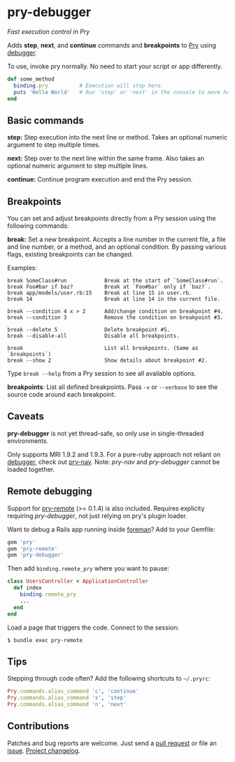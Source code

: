 pry-debugger
============

_Fast execution control in Pry_

Adds **step**, **next**, and **continue** commands and **breakpoints** to
[Pry][pry] using [debugger][debugger].

To use, invoke pry normally. No need to start your script or app differently.

```ruby
def some_method
  binding.pry          # Execution will stop here.
  puts 'Hello World'   # Run 'step' or 'next' in the console to move here.
end
```


## Basic commands

**step:** Step execution into the next line or method. Takes an optional numeric
argument to step multiple times.

**next:** Step over to the next line within the same frame. Also takes an
optional numeric argument to step multiple lines.

**continue:** Continue program execution and end the Pry session.


## Breakpoints

You can set and adjust breakpoints directly from a Pry session using the
following commands:

**break:** Set a new breakpoint. Accepts a line number in the current file, a
file and line number, or a method, and an optional condition. By passing various
flags, existing breakpoints can be changed.

Examples:

```
break SomeClass#run            Break at the start of `SomeClass#run`.
break Foo#bar if baz?          Break at `Foo#bar` only if `baz?`.
break app/models/user.rb:15    Break at line 15 in user.rb.
break 14                       Break at line 14 in the current file.

break --condition 4 x > 2      Add/change condition on breakpoint #4.
break --condition 3            Remove the condition on breakpoint #3.

break --delete 5               Delete breakpoint #5.
break --disable-all            Disable all breakpoints.

break                          List all breakpoints. (Same as `breakpoints`)
break --show 2                 Show details about breakpoint #2.
```

Type `break --help` from a Pry session to see all available options.


**breakpoints**: List all defined breakpoints. Pass `-v` or `--verbose` to see
the source code around each breakpoint.


## Caveats

**pry-debugger** is not yet thread-safe, so only use in single-threaded
environments.

Only supports MRI 1.9.2 and 1.9.3. For a pure-ruby approach not reliant on
[debugger][debugger], check out [pry-nav][pry-nav]. Note: *pry-nav* and
*pry-debugger* cannot be loaded together.


## Remote debugging

Support for [pry-remote][pry-remote] (>= 0.1.4) is also included. Requires
explicity requiring *pry-debugger*, not just relying on pry's plugin loader.

Want to debug a Rails app running inside [foreman][foreman]? Add to your
Gemfile:

```ruby
gem 'pry'
gem 'pry-remote'
gem 'pry-debugger'
```

Then add `binding.remote_pry` where you want to pause:

```ruby
class UsersController < ApplicationController
  def index
    binding.remote_pry
    ...
  end
end
```

Load a page that triggers the code. Connect to the session:

```
$ bundle exec pry-remote
```


## Tips

Stepping through code often? Add the following shortcuts to `~/.pryrc`:

```ruby
Pry.commands.alias_command 'c', 'continue'
Pry.commands.alias_command 's', 'step'
Pry.commands.alias_command 'n', 'next'
```


## Contributions

Patches and bug reports are welcome. Just send a [pull request][pullrequests] or
file an [issue][issues]. [Project changelog][changelog].


[pry]:            http://pry.github.com
[debugger]:       https://github.com/cldwalker/debugger
[pry-nav]:        https://github.com/nixme/pry-nav
[pry-remote]:     https://github.com/Mon-Ouie/pry-remote
[foreman]:        https://github.com/ddollar/foreman
[pullrequests]:   https://github.com/nixme/pry-debugger/pulls
[issues]:         https://github.com/nixme/pry-debugger/issues
[changelog]:      https://github.com/nixme/pry-debugger/blob/master/CHANGELOG.md
